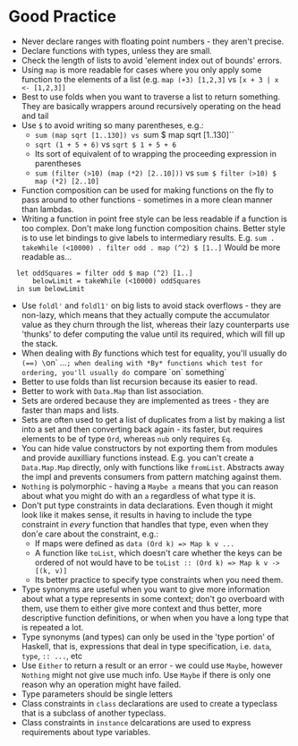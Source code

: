 # Good Practice 

- Never declare ranges with floating point numbers - they aren't precise.
- Declare functions with types, unless they are small.
- Check the length of lists to avoid 'element index out of bounds' errors.
- Using `map` is more readable for cases where you only apply some function to the elements of a list (e.g. `map (+3) [1,2,3]` vs `[x + 3 | x <- [1,2,3]]`
- Best to use folds when you want to traverse a list to return something. They are basically wrappers around recursively operating on the head and tail
- Use `$` to avoid writing so many parentheses, e.g.:
  - `sum (map sqrt [1..130]) vs `sum $ map sqrt [1..130]``
  - `sqrt (1 + 5 + 6)` vs `sqrt $ 1 + 5 + 6`
  - Its sort of equivalent of to wrapping the proceeding expression in parentheses
  - `sum (filter (>10) (map (*2) [2..10]))` vs `sum $ filter (>10) $ map (*2) [2..10]`
- Function composition can be used for making functions on the fly to pass around to other functions - sometimes in a more clean manner than lambdas.
- Writing a function in point free style can be less readable if a function is too complex. Don't make long function composition chains. Better style is to use let bindings to give labels to intermediary results. E.g. `sum . takeWhile (<10000) . filter odd . map (^2) $ [1..]` Would be more readable as...
```
  let oddSquares = filter odd $ map (^2) [1..]
      belowLimit = takeWhile (<10000) oddSquares 
  in sum belowLimit
```
- Use `foldl'` and `foldl1'` on big lists to avoid stack overflows - they are non-lazy, which means that they actually compute the accumulator value as they churn through the list, whereas their lazy counterparts use 'thunks' to defer computing the value until its required, which will fill up the stack.
- When dealing with *By* functions which test for equality, you'll usually do `(==) \`on\` ...`; when dealing with *By* functions which test for ordering, you'll usually do `compare \`on\` something`
- Better to use folds than list recursion because its easier to read.
- Better to work with `Data.Map` than list association.
- Sets are ordered because they are implemented as trees - they are faster than maps and lists.
- Sets are often used to get a list of duplicates from a list by making a list into a set and then converting back again - its faster, but requires elements to be of type `Ord`, whereas `nub` only requires `Eq`.
- You can hide value constructors by not exporting them from modules and provide auxilliary functions instead. E.g. you can't create a `Data.Map.Map` directly, only with functions like `fromList`. Abstracts away the impl and prevents consumers from pattern matching against them.
- `Nothing` is polymorphic - having a `Maybe a` means that you can reason about what you might do with an `a` regardless of what type it is.
- Don't put type constraints in data declarations. Even though it might look like it makes sense, it results in having to include the type constraint in *every* function that handles that type, even when they don'e care about the constraint, e.g.:
  - If maps were defined as `data (Ord k) => Map k v ...`
  - A function like `toList`, which doesn't care whether the keys can be ordered of not would have to be `toList :: (Ord k) => Map k v -> [(k, v)]`
  - Its better practice to specify type constraints when you need them.
- Type synonyms are useful when you want to give more information about what a type represents in some context; don't go overboard with them, use them to either give more context and thus better, more descriptive function definitions, or when when you have a long type that is repeated a lot.
- Type synonyms (and types) can only be used in the 'type portion' of Haskell, that is, expressions that deal in type specification, i.e. `data`, `type`, `:: ...`, etc
- Use `Either` to return a result or an error - we could use `Maybe`, however `Nothing` might not give use much info. Use `Maybe` if there is only one reason why an operation might have failed.
- Type parameters should be single letters
- Class constraints in `class` declarations are used to create a typeclass that is a subclass of another typeclass.
- Class constraints in `instance` delcarations are used to express requirements about type variables.
